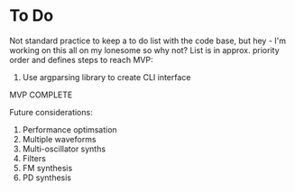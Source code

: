 # To Do

Not standard practice to keep a to do list with the code base, but hey - I'm working on this all on my lonesome so why not? List is in approx. priority order and defines steps to reach MVP:

1. Use argparsing library to create CLI interface

MVP COMPLETE

Future considerations:

1. Performance optimsation
2. Multiple waveforms
4. Multi-oscillator synths
3. Filters
5. FM synthesis
6. PD synthesis